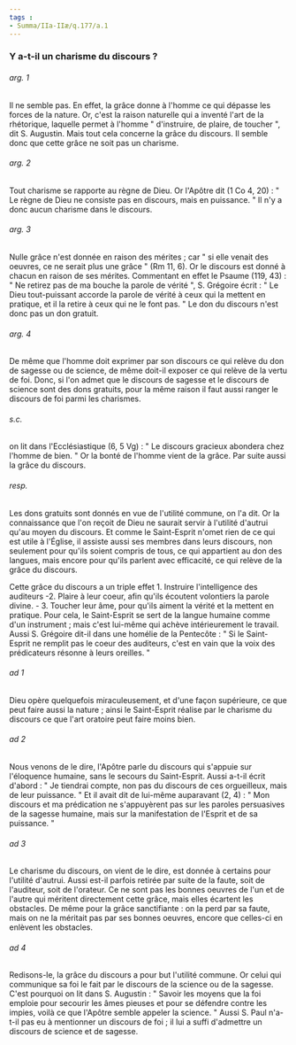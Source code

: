 ```yaml
---
tags : 
- Summa/IIa-IIæ/q.177/a.1
---
```


### Y a-t-il un charisme du discours ?



###### arg. 1
Il ne semble pas. En effet, la grâce donne à l'homme ce qui dépasse les forces de la nature. Or, c'est la raison naturelle qui a inventé l'art de la rhétorique, laquelle permet à l'homme " d'instruire, de plaire, de toucher ", dit S. Augustin. Mais tout cela concerne la grâce du discours. Il semble donc que cette grâce ne soit pas un charisme. 

###### arg. 2
Tout charisme se rapporte au règne de Dieu. Or l'Apôtre dit (1 Co 4, 20) : " Le règne de Dieu ne consiste pas en discours, mais en puissance. " Il n'y a donc aucun charisme dans le discours. 

###### arg. 3
Nulle grâce n'est donnée en raison des mérites ; car " si elle venait des oeuvres, ce ne serait plus une grâce " (Rm 11, 6). Or le discours est donné à chacun en raison de ses mérites. Commentant en effet le Psaume (119, 43) : " Ne retirez pas de ma bouche la parole de vérité ", S. Grégoire écrit : " Le Dieu tout-puissant accorde la parole de vérité à ceux qui la mettent en pratique, et il la retire à ceux qui ne le font pas. " Le don du discours n'est donc pas un don gratuit. 

###### arg. 4
De même que l'homme doit exprimer par son discours ce qui relève du don de sagesse ou de science, de même doit-il exposer ce qui relève de la vertu de foi. Donc, si l'on admet que le discours de sagesse et le discours de science sont des dons gratuits, pour la même raison il faut aussi ranger le discours de foi parmi les charismes. 

###### s.c.
on lit dans l'Ecclésiastique (6, 5 Vg) : " Le discours gracieux abondera chez l'homme de bien. " Or la bonté de l'homme vient de la grâce. Par suite aussi la grâce du discours. 

###### resp.
Les dons gratuits sont donnés en vue de l'utilité commune, on l'a dit. Or la connaissance que l'on reçoit de Dieu ne saurait servir à l'utilité d'autrui qu'au moyen du discours. Et comme le Saint-Esprit n'omet rien de ce qui est utile à l'Église, il assiste aussi ses membres dans leurs discours, non seulement pour qu'ils soient compris de tous, ce qui appartient au don des langues, mais encore pour qu'ils parlent avec efficacité, ce qui relève de la grâce du discours. 

Cette grâce du discours a un triple effet 1. Instruire l'intelligence des auditeurs -2. Plaire à leur coeur, afin qu'ils écoutent volontiers la parole divine. - 3. Toucher leur âme, pour qu'ils aiment la vérité et la mettent en pratique. Pour cela, le Saint-Esprit se sert de la langue humaine comme d'un instrument ; mais c'est lui-même qui achève intérieurement le travail. Aussi S. Grégoire dit-il dans une homélie de la Pentecôte : " Si le Saint-Esprit ne remplit pas le coeur des auditeurs, c'est en vain que la voix des prédicateurs résonne à leurs oreilles. " 

###### ad 1
Dieu opère quelquefois miraculeusement, et d'une façon supérieure, ce que peut faire aussi la nature ; ainsi le Saint-Esprit réalise par le charisme du discours ce que l'art oratoire peut faire moins bien. 

###### ad 2
Nous venons de le dire, l'Apôtre parle du discours qui s'appuie sur l'éloquence humaine, sans le secours du Saint-Esprit. Aussi a-t-il écrit d'abord : " Je tiendrai compte, non pas du discours de ces orgueilleux, mais de leur puissance. " Et il avait dit de lui-même auparavant (2, 4) : " Mon discours et ma prédication ne s'appuyèrent pas sur les paroles persuasives de la sagesse humaine, mais sur la manifestation de l'Esprit et de sa puissance. " 

###### ad 3
Le charisme du discours, on vient de le dire, est donnée à certains pour l'utilité d'autrui. Aussi est-il parfois retirée par suite de la faute, soit de l'auditeur, soit de l'orateur. Ce ne sont pas les bonnes oeuvres de l'un et de l'autre qui méritent directement cette grâce, mais elles écartent les obstacles. De même pour la grâce sanctifiante : on la perd par sa faute, mais on ne la méritait pas par ses bonnes oeuvres, encore que celles-ci en enlèvent les obstacles. 

###### ad 4
Redisons-le, la grâce du discours a pour but l'utilité commune. Or celui qui communique sa foi le fait par le discours de la science ou de la sagesse. C'est pourquoi on lit dans S. Augustin : " Savoir les moyens que la foi emploie pour secourir les âmes pieuses et pour se défendre contre les impies, voilà ce que l'Apôtre semble appeler la science. " Aussi S. Paul n'a-t-il pas eu à mentionner un discours de foi ; il lui a suffi d'admettre un discours de science et de sagesse. 

